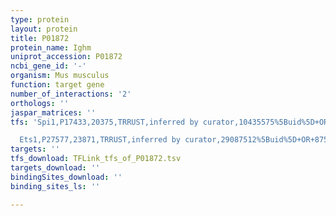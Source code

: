 ```yaml
---
type: protein
layout: protein
title: P01872
protein_name: Ighm
uniprot_accession: P01872
ncbi_gene_id: '-'
organism: Mus musculus
function: target gene
number_of_interactions: '2'
orthologs: ''
jaspar_matrices: ''
tfs: 'Spi1,P17433,20375,TRRUST,inferred by curator,10435575%5Buid%5D+OR+29087512%5Buid%5D+OR+8754855%5Buid%5D,Yes

  Ets1,P27577,23871,TRRUST,inferred by curator,29087512%5Buid%5D+OR+8754855%5Buid%5D,Yes'
targets: ''
tfs_download: TFLink_tfs_of_P01872.tsv
targets_download: ''
bindingSites_download: ''
binding_sites_ls: ''

---
```

